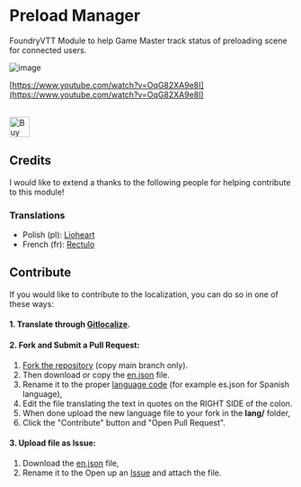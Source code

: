 # Preload Manager

FoundryVTT Module to help Game Master track status of preloading scene for connected users.

<img alt="image" src="http://thejoester.com/foundryvtt/preload-tracker/pt1.gif" />


[https://www.youtube.com/watch?v=OqG82XA9e8I](https://www.youtube.com/watch?v=OqG82XA9e8I)

<br/><a href='https://ko-fi.com/thejoester/tip' target='_blank'><img height='36' style='border:0px;height:36px;' src='https://storage.ko-fi.com/cdn/kofi6.png?v=6' border='0' alt='Buy Me a Coffee at ko-fi.com' /></a>

## Credits
I would like to extend a thanks to the following people for helping contribute to this module!

### Translations
- Polish (pl): [Lioheart](https://github.com/Lioheart)
- French (fr): [Rectulo](https://gitlocalize.com/users/rectulo)

## Contribute

If you would like to contribute to the localization, you can do so in one of these ways: 

#### 1. Translate through [Gitlocalize](https://gitlocalize.com/repo/10477). 

#### 2. Fork and Submit a Pull Request:
1. [Fork the repository](https://www.youtube.com/watch?v=f5grYMXbAV0) (copy main branch only).
2. Then download or copy the [en.json](https://github.com/thejoester/preload-tracker/blob/main/lang/en.json) file.
3. Rename it to the proper [language code](https://en.wikipedia.org/wiki/List_of_ISO_639_language_codes) (for example es.json for Spanish language),
4. Edit the file translating the text in quotes on the RIGHT SIDE of the colon.
5. When done upload the new language file to your fork in the **lang/** folder,
6. Click the "Contribute" button and "Open Pull Request".

#### 3. Upload file as Issue:
1. Download the [en.json](https://github.com/thejoester/preload-tracker/blob/main/lang/en.json) file,
2. Rename it to the Open up an [Issue](https://github.com/thejoester/preload-tracker/issues) and attach the file. 
